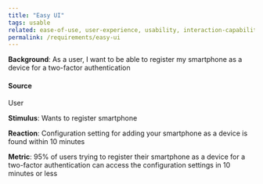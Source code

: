 ```yaml
---
title: "Easy UI"
tags: usable
related: ease-of-use, user-experience, usability, interaction-capability
permalink: /requirements/easy-ui
---
```


<div class="quality-requirement" markdown="1">

**Background**: As a user, I want to be able to register my smartphone as a device for a two-factor authentication

#### Source

User

**Stimulus**: Wants to register smartphone

**Reaction**: Configuration setting for adding your smartphone as a device is found within 10 minutes

**Metric**: 95% of users trying to register their smartphone as a device for a two-factor authentication can access the configuration settings in 10 minutes or less


</div><br>




